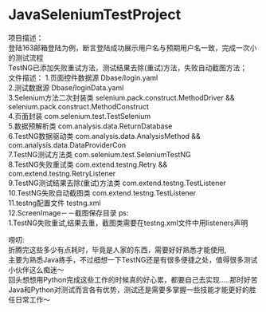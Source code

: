 # JavaSeleniumTestProject
项目描述：</br>
  登陆163邮箱登陆为例，断言登陆成功展示用户名与预期用户名一致，完成一次小的测试流程</br>
  TestNG已添加失败重试方法，测试结果去除(重试)方法，失败自动截图方法；</br>
  文件描述：
    1.页面控件数据源 Dbase/login.yaml</br>
    2.测试数据源 Dbase/loginData.yaml</br>
    3.Selenium方法二次封装类 selenium.pack.construct.MethodDriver && selenium.pack.construct.MethodConstruct</br>
    4.页面封装 com.selenium.test.TestSelenium</br>
    5.数据预解析类 com.analysis.data.ReturnDatabase</br>
    6.TestNG数据驱动类 com.analysis.data.AnalysisMethod && com.analysis.data.DataProviderCon</br>
    7.TestNG测试方法类 com.selenium.test.SeleniumTestNG</br>
    8.TestNG失败重试类 com.extend.testng.Retry && com.extend.testng.RetryListener</br>
    9.TestNG测试结果去除(重试)方法类 com.extend.testng.TestListener</br>
    10.TestNG失败自动截图类 com.extend.testng.TestListener</br>
    11.testng配置文件 testng.xml</br>
    12.ScreenImage－－截图保存目录
ps:</br>
  1.TestNG失败重试,结果去重，截图类需要在testng.xml文件中用listeners声明</br>

唠叨:</br>
  折腾完这些多少有点耗时，毕竟是人家的东西，需要好好熟悉才能使用,</br>
  主要为熟悉Java练手，不过细想一下TestNG还是有很多便捷之处，值得很多测试小伙伴这么痴迷～</br>
  回头想想用Python完成这些工作的时候真的好心累，都要自己去实现.....那时好苦</br>
  Java和Python对测试而言各有优势，测试还是需要多掌握一些技能才能更好的胜任日常工作～</br>


